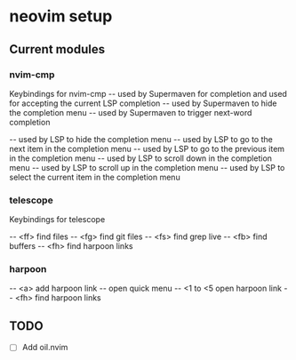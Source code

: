 # neovim setup

## Current modules

### nvim-cmp

Keybindings for nvim-cmp
-- <Tab> used by Supermaven for completion and used for accepting the current LSP completion
-- <C-Tab> used by Supermaven to hide the completion menu
-- <C-Space> used by Supermaven to trigger next-word completion

-- <C-e> used by LSP to hide the completion menu
-- <C-n> used by LSP to go to the next item in the completion menu
-- <C-p> used by LSP to go to the previous item in the completion menu
-- <C-j> used by LSP to scroll down in the completion menu
-- <C-k> used by LSP to scroll up in the completion menu
-- <CR> used by LSP to select the current item in the completion menu

### telescope

Keybindings for telescope

-- <<leader>ff> find files
-- <<leader>fg> find git files
-- <<leader>fs> find grep live
-- <<leader>fb> find buffers
-- <<leader>fh> find harpoon links

### harpoon

-- <<leader>a> add harpoon link
-- <C-e> open quick menu
-- <<leader>1 to <<leader>5 open harpoon link
-- <<leader>fh> find harpoon links

## TODO

- [ ] Add oil.nvim
